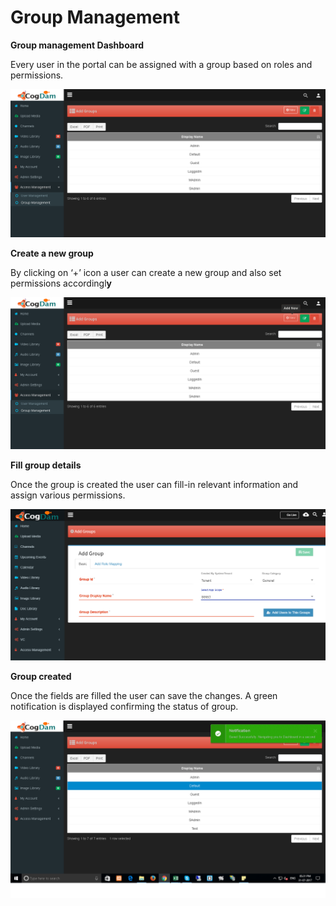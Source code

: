# Group Management

**Group management Dashboard**

Every user in the portal can be assigned with a group based on roles and permissions.

![](../../.gitbook/assets/image%20%2898%29.png)

**Create a new group**

By clicking on ‘+’ icon a user can create a new group and also set permissions accordingl**y**

![](../../.gitbook/assets/image%20%28151%29.png)

**Fill group details**

Once the group is created the user can fill-in relevant information and assign various permissions.

![](../../.gitbook/assets/image%20%2814%29.png)

**Group created**

Once the fields are filled the user can save the changes. A green notification is displayed confirming the status of group.

![](../../.gitbook/assets/image%20%28155%29.png)

